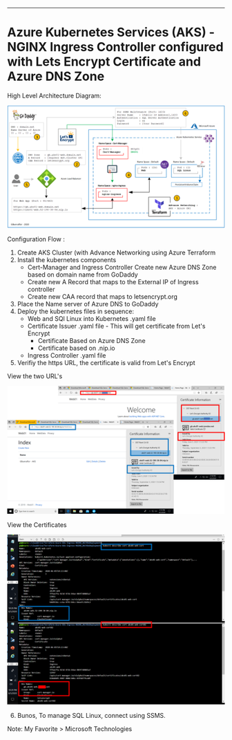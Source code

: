 ----------------------------------------------------------
# Azure Kubernetes Services (AKS) - NGINX Ingress Controller configured with Lets Encrypt Certificate and Azure DNS Zone

High Level Architecture Diagram:

![Image description](https://github.com/GBuenaflor/01azure-aks-ingresscontroller-https/blob/master/GB-AKS-Ingress-Https.png)


Configuration Flow :

1. Create AKS Cluster (with Advance Networking using Azure Terraform
2. Install the kubernetes components
    -  Cert-Manager and Ingress Controller
   Create new Azure DNS Zone based on domain name from GoDaddy
    - Create new A Record that maps to the External IP of Ingress controller
    - Create new CAA record that maps to letsencrypt.org
3. Place the Name server of Azure DNS to GoDaddy
4. Deploy the kubernetes files in sequence:
   - Web and SQl Linux into Kubernetes .yaml file
   - Certificate Issuer .yaml file - This will get certificate from Let's Encrypt
       - Certificate Based on Azure DNS Zone
       - Certificate based on  .nip.io 
   - Ingress Controller .yaml file
5. Verifiy the https URL, the certificate is valid from Let's Encrypt


View the two URL's


![Image description](https://github.com/GBuenaflor/01azure-aks-ingresscontroller-https/blob/master/GB-AKS-Ingress-Https02.png)


View the Certificates


![Image description](https://github.com/GBuenaflor/01azure-aks-ingresscontroller-https/blob/master/GB-AKS-Ingress-Https03.png)


6. Bunos, To manage SQL Linux, connect using SSMS.

Note: My Favorite > Microsoft Technologies
